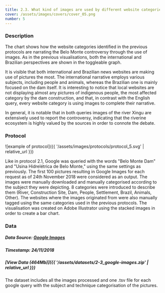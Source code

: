 ```yaml
---
title: 2.3. What kind of images are used by different website categories to frame the dam controversy?
cover: /assets/images/covers/cover_05.png
number: 5
---
```

### Description
The chart shows how the website categories identified in the previous protocols are narrating the Belo Monte controversy through the use of images. As in the previous visualisations, both the international and Brazilian perspectives are shown in the toggleable graph.

It is visible that both international and Brazilian news websites are making use of pictures the most. The international narrative employs various subjects, including people and animals, whereas the Brazilian one is mainly focused on the dam itself. It is interesting to notice that local websites are not displaying almost any pictures of indigenous people, the most affected category by the dam construction, and that, in contrast with the English query, every website category is using images to complete their narrative.

In general, it is notable that in both queries images of the river Xingu are extensively used to report the controversy, indicating that the riverine ecosystem is highly valued by the sources in order to connote the debate.


### Protocol
![example of protocol]({{ '/assets/images/protocols/protocol_5.svg' | relative_url }})

Like in protocol 2.1, Google was queried with the words "Belo Monte Dam" and "Usina Hidrelétrica de Belo Monte," using the same settings as previously. The first 100 pictures resulting in Google Images for each request as of 24th November 2018 were considered as an output. The images were manually downloaded and manually categorised according to the subject they were depicting. 8 categories were introduced to describe them (River, Construction Site, Dam, People, Settlement, Brazil, Animals, Other). The websites where the images originated from were also manually tagged using the same categories used in the previous protocols. The visualisation was created on Adobe Illustrator using the stacked images in order to create a bar chart.


### Data
##### Data Source: [Google Images](https://www.google.it/imghp?hl=en&tab=wi&authuser=0)
##### Timestamp: 24/11/2018
##### [View Data (464Mb)]({{ '/assets/datasets/2-3_google-images.zip' | relative_url }})
The dataset includes all the images processed and one .tsv file for each google query with the subject and technique categorisation of the pictures.
